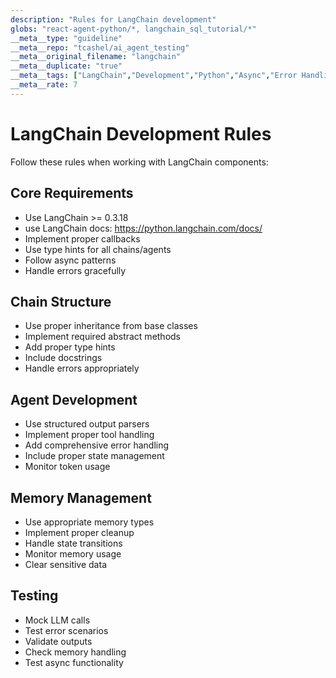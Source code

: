 ```yaml
---
description: "Rules for LangChain development"
globs: "react-agent-python/*, langchain_sql_tutorial/*"
__meta__type: "guideline"
__meta__repo: "tcashel/ai_agent_testing"
__meta__original_filename: "langchain"
__meta__duplicate: "true"
__meta__tags: ["LangChain","Development","Python","Async","Error Handling"]
__meta__rate: 7
---
```


# LangChain Development Rules

Follow these rules when working with LangChain components:

## Core Requirements
- Use LangChain >= 0.3.18
- use LangChain docs: https://python.langchain.com/docs/
- Implement proper callbacks
- Use type hints for all chains/agents
- Follow async patterns
- Handle errors gracefully

## Chain Structure
- Use proper inheritance from base classes
- Implement required abstract methods
- Add proper type hints
- Include docstrings
- Handle errors appropriately

## Agent Development
- Use structured output parsers
- Implement proper tool handling
- Add comprehensive error handling
- Include proper state management
- Monitor token usage

## Memory Management
- Use appropriate memory types
- Implement proper cleanup
- Handle state transitions
- Monitor memory usage
- Clear sensitive data

## Testing
- Mock LLM calls
- Test error scenarios
- Validate outputs
- Check memory handling
- Test async functionality